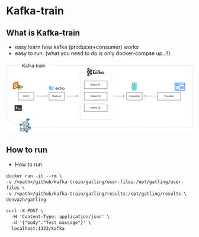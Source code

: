 # Kafka-train

## What is Kafka-train

* easy learn how kafka (producer+consumer) works 
* easy to run. (what you need to do is only docker-compse up..!!)

![Diagram](diagram.png)

## How to run
* How to run

```
docker run -it --rm \
-v /<path>/github/kafka-train/gatling/user-files:/opt/gatling/user-files \
-v /<path>/github/kafka-train/gatling/results:/opt/gatling/results \
denvazh/gatling
```

```
curl -X POST \
  -H 'Content-Type: application/json' \
  -d '{"body":"Test massage"}' \
  localhost:1323/kafka
```
